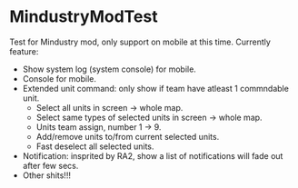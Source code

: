 # MindustryModTest
Test for Mindustry mod, only support on mobile at this time.
Currently feature:
- Show system log (system console) for mobile.
- Console for mobile.
- Extended unit command: only show if team have atleast 1 commndable unit.
  + Select all units in screen -> whole map.
  + Select same types of selected units in screen -> whole map.
  + Units team assign, number 1 -> 9.
  + Add/remove units to/from current selected units.
  + Fast deselect all selected units.
- Notification: insprited by RA2, show a list of notifications will fade out after few secs.
- Other shits!!!
